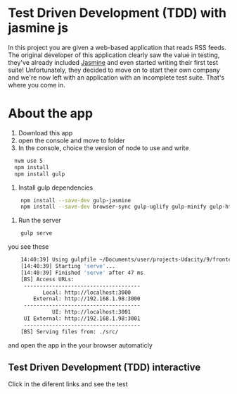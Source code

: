 # Test Driven Development (TDD) with jasmine js

In this project you are given a web-based application that reads RSS feeds. The original developer of this application clearly saw the value in testing, they've already included [Jasmine](http://jasmine.github.io/) and even started writing their first test suite! Unfortunately, they decided to move on to start their own company and we're now left with an application with an incomplete test suite. That's where you come in.

# About the app

1. Download this app
1. open the console and move to folder
1. In the console, choice the version of node to use and write

  ```bash
    nvm use 5
    npm install
    npm install gulp
  ```

1. Install gulp dependencies

```bash
    npm install --save-dev gulp-jasmine
    npm install --save-dev browser-sync gulp-uglify gulp-minify gulp-html-replace gulp-sourcemaps
```

1. Run the server

```bash
    gulp serve
```

you see these
```bash
    14:40:39] Using gulpfile ~/Documents/user/projects-Udacity/9/frontend-nanodegree-feedreader/gulpfile.js
    [14:40:39] Starting 'serve'...
    [14:40:39] Finished 'serve' after 47 ms
    [BS] Access URLs:
     -------------------------------------
           Local: http://localhost:3000
        External: http://192.168.1.98:3000
     -------------------------------------
              UI: http://localhost:3001
     UI External: http://192.168.1.98:3001
     -------------------------------------
    [BS] Serving files from: ./src/
```

and open the app in the your browser automaticly

[logo]: https://github.com/yayomanosalva/frontend-nanodegree-feedreader/tree/dev/img/chrome.png "server gulp"

## Test Driven Development (TDD) interactive

Click in the diferent links and see the test

[logo]: https://github.com/yayomanosalva/frontend-nanodegree-feedreader/tree/dev/img/jasmine-test.png "jasmine-test"


